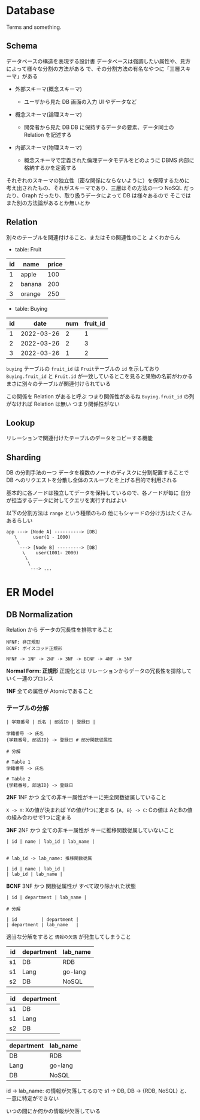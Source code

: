 # Database

Terms and something.

## Schema

データベースの構造を表現する設計書
データベースは強調したい属性や、見方によって様々な分割の方法がある
で、その分割方法の有名なやつに「三層スキーマ」がある

- 外部スキーマ(概念スキーマ)

  - ユーザから見た DB 画面の入力 UI やデータなど

- 概念スキーマ(論理スキーマ)

  - 開発者から見た DB DB に保持するデータの要素、データ同士の Relation を記述する

- 内部スキーマ(物理スキーマ)

  - 概念スキーマで定義された倫理データモデルをどのように DBMS 内部に格納するかを定義する

それぞれのスキーマの独立性（密な関係にならないように）を保障するために
考え出されたもの、それがスキーマであり、三層はその方法の一つ
NoSQL だったり、Graph だったり、取り扱うデータによって DB は様々あるので
そこではまた別の方法論があるとか無いとか

## Relation

別々のテーブルを関連付けること、またはその関連性のこと よくわからん

- table: Fruit

| id  | name   | price |
| --- | ------ | ----- |
| 1   | apple  | 100   |
| 2   | banana | 200   |
| 3   | orange | 250   |

- table: Buying

| id  | date       | num | fruit_id |
| --- | ---------- | --- | -------- |
| 1   | 2022-03-26 | 2   | 1        |
| 2   | 2022-03-26 | 2   | 3        |
| 3   | 2022-03-26 | 1   | 2        |

`buying` テーブルの `fruit_id` は `Fruit`テーブルの `id` を示しており
`Buying.fruit_id` と `Fruit.id` が一致しているとこを見ると果物の名前がわかる
まさに別々のテーブルが関連付けられている

この関係を Relation があると呼ぶ つまり関係性があるね
`Buying.fruit_id` の列がなければ Relation は無い つまり関係性がない

## Lookup

リレーションで関連付けたテーブルのデータをコピーする機能

## Sharding

DB の分割手法の一つ
データを複数のノードのディスクに分割配置することで
DB へのリクエストを分散し全体のスループとを上げる目的で利用される

基本的に各ノードは独立してデータを保持しているので、各ノードが毎に
自分が担当するデータに対してクエリを実行すればよい

以下の分割方法は `range` という種類のもの
他にもシャードの分け方はたくさんあるらしい

```
app ---> [Node A] ----------> [DB]
   \      user(1 - 1000)
    \
     ---> [Node B] ---------> [DB]
      \    user(1001- 2000)
       \
        \
         ---> ...
```


# ER Model

## DB Normalization

Relation から データの冗長性を排除すること

```
NFNF: 非正規形
BCNF: ボイスコッド正規形

NFNF -> 1NF -> 2NF -> 3NF -> BCNF -> 4NF -> 5NF
```

**Normal Form: 正規形**
正規化とは リレーションからデータの冗長性を排除していく一連のプロレス

**1NF**
全ての属性が Atomicであること


### テーブルの分解

```
| 学籍番号 | 氏名 | 部活ID | 登録日 |

学籍番号 -> 氏名
{学籍番号, 部活ID} -> 登録日 # 部分関数従属性
```

```
# 分解

# Table 1
学籍番号 -> 氏名

# Table 2
{学籍番号, 部活ID} -> 登録日
```


**2NF**
1NF かつ 全ての非キー属性がキーに完全関数従属していること

`X -> Y`: Xの値が決まれば Yの値が1つに定まる
`{A, B} -> C`: Cの値は AとBの値の組み合わせで1つに定まる


**3NF**
2NF かつ 全ての非キー属性が キーに推移関数従属していないこと

```
| id | name | lab_id | lab_name |


# lab_id -> lab_name: 推移関数従属

| id | name | lab_id |
| lab_id | lab_name |
```


**BCNF**
3NF かつ 関数従属性が すべて取り除かれた状態

```
| id | department | lab_name |

# 分解

| id         | department |
| department | lab_name   |
```

適当な分解をすると `情報の欠落` が発生してしまうこと

| id | department | lab_name |
| -- | ---------- | -------- |
| s1 | DB         | RDB      |
| s1 | Lang       | go-lang  |
| s2 | DB         | NoSQL    |

| id | department |
| -- | ---------- |
| s1 | DB         |
| s1 | Lang       |
| s2 | DB         |

| department | lab_name |
| ---------- | -------- |
| DB         | RDB      |
| Lang       | go-lang  |
| DB         | NoSQL    |


id -> lab_name: の情報が欠落してるので
s1 -> DB, DB -> {RDB, NoSQL} と、一意に特定ができない

いつの間にか何かの情報が欠落している

